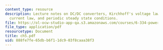 ```yaml
---
content_type: resource
description: Lecture notes on DC/DC converters, Kirchhoff's voltage law, Kirchhoff's
  current law, and periodic steady state conditions.
file: https://ol-ocw-studio-app-qa.s3.amazonaws.com/courses/6-334-power-electronics-spring-2007/888fe7fe65dbb6f11dc903f8caaa38f3_ch5.pdf
file_type: application/pdf
resourcetype: Document
title: ch5.pdf
uid: 888fe7fe-65db-b6f1-1dc9-03f8caaa38f3
---
```

